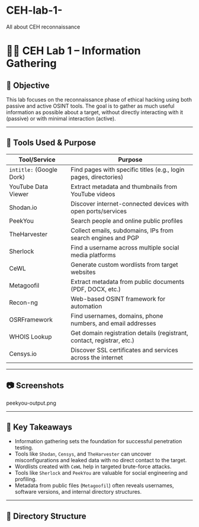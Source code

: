 # CEH-lab-1-
All about CEH reconnaissance 
# 🕵️‍♂️ CEH Lab 1 – Information Gathering

## 🎯 Objective

This lab focuses on the reconnaissance phase of ethical hacking using both passive and active OSINT tools. The goal is to gather as much useful information as possible about a target, without directly interacting with it (passive) or with minimal interaction (active).

---

## 🧰 Tools Used & Purpose

| Tool/Service           | Purpose                                                                 |
|------------------------|-------------------------------------------------------------------------|
| `intitle:` (Google Dork) | Find pages with specific titles (e.g., login pages, directories)       |
| YouTube Data Viewer     | Extract metadata and thumbnails from YouTube videos                    |
| Shodan.io               | Discover internet-connected devices with open ports/services           |
| PeekYou                 | Search people and online public profiles                               |
| TheHarvester            | Collect emails, subdomains, IPs from search engines and PGP            |
| Sherlock                | Find a username across multiple social media platforms                 |
| CeWL                    | Generate custom wordlists from target websites                         |
| Metagoofil              | Extract metadata from public documents (PDF, DOCX, etc.)               |
| Recon-ng                | Web-based OSINT framework for automation                               |
| OSRFramework            | Find usernames, domains, phone numbers, and email addresses            |
| WHOIS Lookup            | Get domain registration details (registrant, contact, registrar, etc.) |
| Censys.io               | Discover SSL certificates and services across the internet             |

---

## 📷 Screenshots
peekyou-output.png

---

## 🧠 Key Takeaways

- Information gathering sets the foundation for successful penetration testing.
- Tools like `Shodan`, `Censys`, and `TheHarvester` can uncover misconfigurations and leaked data with no direct contact to the target.
- Wordlists created with `CeWL` help in targeted brute-force attacks.
- Tools like `Sherlock` and `PeekYou` are valuable for social engineering and profiling.
- Metadata from public files (`Metagoofil`) often reveals usernames, software versions, and internal directory structures.

---

## 📁 Directory Structure

